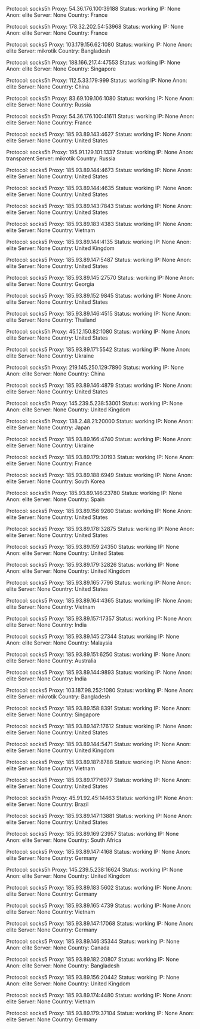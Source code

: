 Protocol: socks5h
Proxy: 54.36.176.100:39188
Status: working
IP: None
Anon: elite
Server: None
Country: France

Protocol: socks5h
Proxy: 178.32.202.54:53968
Status: working
IP: None
Anon: elite
Server: None
Country: France

Protocol: socks5
Proxy: 103.179.156.62:1080
Status: working
IP: None
Anon: elite
Server: mikrotik
Country: Bangladesh

Protocol: socks5h
Proxy: 188.166.217.4:47553
Status: working
IP: None
Anon: elite
Server: None
Country: Singapore

Protocol: socks5h
Proxy: 112.5.33.179:999
Status: working
IP: None
Anon: elite
Server: None
Country: China

Protocol: socks5h
Proxy: 83.69.109.106:1080
Status: working
IP: None
Anon: elite
Server: None
Country: Russia

Protocol: socks5h
Proxy: 54.36.176.100:41611
Status: working
IP: None
Anon: elite
Server: None
Country: France

Protocol: socks5
Proxy: 185.93.89.143:4627
Status: working
IP: None
Anon: elite
Server: None
Country: United States

Protocol: socks5h
Proxy: 195.91.129.101:1337
Status: working
IP: None
Anon: transparent
Server: mikrotik
Country: Russia

Protocol: socks5
Proxy: 185.93.89.144:4673
Status: working
IP: None
Anon: elite
Server: None
Country: United States

Protocol: socks5
Proxy: 185.93.89.144:4635
Status: working
IP: None
Anon: elite
Server: None
Country: United States

Protocol: socks5
Proxy: 185.93.89.143:7843
Status: working
IP: None
Anon: elite
Server: None
Country: United States

Protocol: socks5
Proxy: 185.93.89.183:4383
Status: working
IP: None
Anon: elite
Server: None
Country: Vietnam

Protocol: socks5
Proxy: 185.93.89.144:4135
Status: working
IP: None
Anon: elite
Server: None
Country: United Kingdom

Protocol: socks5
Proxy: 185.93.89.147:5487
Status: working
IP: None
Anon: elite
Server: None
Country: United States

Protocol: socks5
Proxy: 185.93.89.145:27570
Status: working
IP: None
Anon: elite
Server: None
Country: Georgia

Protocol: socks5
Proxy: 185.93.89.152:9845
Status: working
IP: None
Anon: elite
Server: None
Country: United States

Protocol: socks5
Proxy: 185.93.89.146:4515
Status: working
IP: None
Anon: elite
Server: None
Country: Thailand

Protocol: socks5h
Proxy: 45.12.150.82:1080
Status: working
IP: None
Anon: elite
Server: None
Country: United States

Protocol: socks5
Proxy: 185.93.89.171:5542
Status: working
IP: None
Anon: elite
Server: None
Country: Ukraine

Protocol: socks5h
Proxy: 219.145.250.129:7890
Status: working
IP: None
Anon: elite
Server: None
Country: China

Protocol: socks5
Proxy: 185.93.89.146:4879
Status: working
IP: None
Anon: elite
Server: None
Country: United States

Protocol: socks5h
Proxy: 145.239.5.238:53001
Status: working
IP: None
Anon: elite
Server: None
Country: United Kingdom

Protocol: socks5h
Proxy: 138.2.48.21:20000
Status: working
IP: None
Anon: elite
Server: None
Country: Japan

Protocol: socks5
Proxy: 185.93.89.166:4740
Status: working
IP: None
Anon: elite
Server: None
Country: Ukraine

Protocol: socks5
Proxy: 185.93.89.179:30193
Status: working
IP: None
Anon: elite
Server: None
Country: France

Protocol: socks5
Proxy: 185.93.89.188:6949
Status: working
IP: None
Anon: elite
Server: None
Country: South Korea

Protocol: socks5h
Proxy: 185.93.89.146:23780
Status: working
IP: None
Anon: elite
Server: None
Country: Spain

Protocol: socks5
Proxy: 185.93.89.156:9260
Status: working
IP: None
Anon: elite
Server: None
Country: United States

Protocol: socks5
Proxy: 185.93.89.178:32875
Status: working
IP: None
Anon: elite
Server: None
Country: United States

Protocol: socks5
Proxy: 185.93.89.159:24350
Status: working
IP: None
Anon: elite
Server: None
Country: United States

Protocol: socks5
Proxy: 185.93.89.179:32826
Status: working
IP: None
Anon: elite
Server: None
Country: United Kingdom

Protocol: socks5
Proxy: 185.93.89.165:7796
Status: working
IP: None
Anon: elite
Server: None
Country: United States

Protocol: socks5
Proxy: 185.93.89.164:4365
Status: working
IP: None
Anon: elite
Server: None
Country: Vietnam

Protocol: socks5
Proxy: 185.93.89.157:17357
Status: working
IP: None
Anon: elite
Server: None
Country: India

Protocol: socks5
Proxy: 185.93.89.145:27344
Status: working
IP: None
Anon: elite
Server: None
Country: Malaysia

Protocol: socks5
Proxy: 185.93.89.151:6250
Status: working
IP: None
Anon: elite
Server: None
Country: Australia

Protocol: socks5
Proxy: 185.93.89.144:9893
Status: working
IP: None
Anon: elite
Server: None
Country: India

Protocol: socks5
Proxy: 103.187.98.252:1080
Status: working
IP: None
Anon: elite
Server: mikrotik
Country: Bangladesh

Protocol: socks5
Proxy: 185.93.89.158:8391
Status: working
IP: None
Anon: elite
Server: None
Country: Singapore

Protocol: socks5
Proxy: 185.93.89.147:17612
Status: working
IP: None
Anon: elite
Server: None
Country: United States

Protocol: socks5
Proxy: 185.93.89.144:5471
Status: working
IP: None
Anon: elite
Server: None
Country: United Kingdom

Protocol: socks5
Proxy: 185.93.89.187:8788
Status: working
IP: None
Anon: elite
Server: None
Country: Vietnam

Protocol: socks5
Proxy: 185.93.89.177:6977
Status: working
IP: None
Anon: elite
Server: None
Country: United States

Protocol: socks5h
Proxy: 45.91.92.45:14463
Status: working
IP: None
Anon: elite
Server: None
Country: Brazil

Protocol: socks5
Proxy: 185.93.89.147:13881
Status: working
IP: None
Anon: elite
Server: None
Country: United States

Protocol: socks5
Proxy: 185.93.89.169:23957
Status: working
IP: None
Anon: elite
Server: None
Country: South Africa

Protocol: socks5
Proxy: 185.93.89.147:4168
Status: working
IP: None
Anon: elite
Server: None
Country: Germany

Protocol: socks5h
Proxy: 145.239.5.238:16624
Status: working
IP: None
Anon: elite
Server: None
Country: United Kingdom

Protocol: socks5
Proxy: 185.93.89.183:5602
Status: working
IP: None
Anon: elite
Server: None
Country: Germany

Protocol: socks5
Proxy: 185.93.89.165:4739
Status: working
IP: None
Anon: elite
Server: None
Country: Vietnam

Protocol: socks5
Proxy: 185.93.89.147:17068
Status: working
IP: None
Anon: elite
Server: None
Country: Germany

Protocol: socks5
Proxy: 185.93.89.146:35344
Status: working
IP: None
Anon: elite
Server: None
Country: Canada

Protocol: socks5
Proxy: 185.93.89.182:20807
Status: working
IP: None
Anon: elite
Server: None
Country: Bangladesh

Protocol: socks5
Proxy: 185.93.89.156:20442
Status: working
IP: None
Anon: elite
Server: None
Country: United Kingdom

Protocol: socks5
Proxy: 185.93.89.174:4480
Status: working
IP: None
Anon: elite
Server: None
Country: Vietnam

Protocol: socks5
Proxy: 185.93.89.179:37104
Status: working
IP: None
Anon: elite
Server: None
Country: Germany

